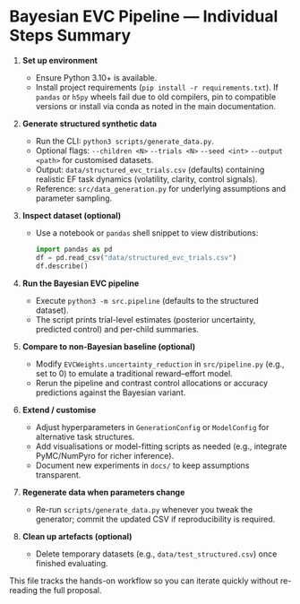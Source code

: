 # Bayesian EVC Pipeline — Individual Steps Summary

1. **Set up environment**  
   - Ensure Python 3.10+ is available.  
   - Install project requirements (`pip install -r requirements.txt`). If `pandas` or `h5py` wheels fail due to old compilers, pin to compatible versions or install via conda as noted in the main documentation.

2. **Generate structured synthetic data**  
   - Run the CLI: `python3 scripts/generate_data.py`.  
   - Optional flags: `--children <N>` `--trials <N>` `--seed <int>` `--output <path>` for customised datasets.  
   - Output: `data/structured_evc_trials.csv` (defaults) containing realistic EF task dynamics (volatility, clarity, control signals).  
   - Reference: `src/data_generation.py` for underlying assumptions and parameter sampling.

3. **Inspect dataset (optional)**  
   - Use a notebook or `pandas` shell snippet to view distributions:  
     ```python
     import pandas as pd
     df = pd.read_csv("data/structured_evc_trials.csv")
     df.describe()
     ```

4. **Run the Bayesian EVC pipeline**  
   - Execute `python3 -m src.pipeline` (defaults to the structured dataset).  
   - The script prints trial-level estimates (posterior uncertainty, predicted control) and per-child summaries.

5. **Compare to non-Bayesian baseline (optional)**  
   - Modify `EVCWeights.uncertainty_reduction` in `src/pipeline.py` (e.g., set to 0) to emulate a traditional reward–effort model.  
   - Rerun the pipeline and contrast control allocations or accuracy predictions against the Bayesian variant.

6. **Extend / customise**  
   - Adjust hyperparameters in `GenerationConfig` or `ModelConfig` for alternative task structures.  
   - Add visualisations or model-fitting scripts as needed (e.g., integrate PyMC/NumPyro for richer inference).  
   - Document new experiments in `docs/` to keep assumptions transparent.

7. **Regenerate data when parameters change**  
   - Re-run `scripts/generate_data.py` whenever you tweak the generator; commit the updated CSV if reproducibility is required.

8. **Clean up artefacts (optional)**  
   - Delete temporary datasets (e.g., `data/test_structured.csv`) once finished evaluating.

This file tracks the hands-on workflow so you can iterate quickly without re-reading the full proposal.

